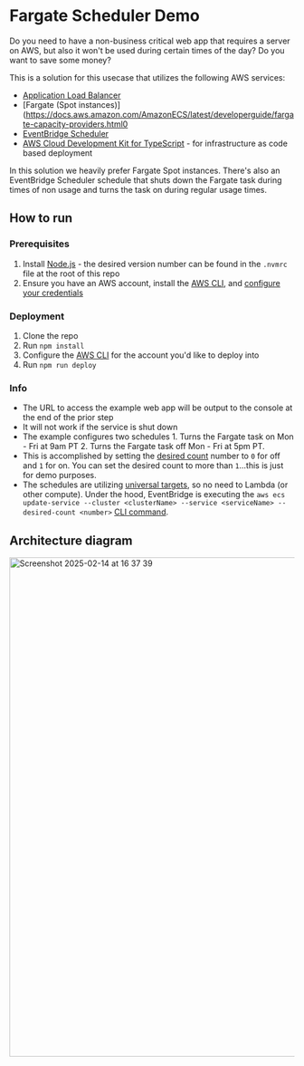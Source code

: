 # Fargate Scheduler Demo

Do you need to have a non-business critical web app that requires a server on AWS, but also it won't be used during certain times of the day? Do you want to save some money?

This is a solution for this usecase that utilizes the following AWS services:

- [Application Load Balancer](https://docs.aws.amazon.com/elasticloadbalancing/latest/application/introduction.html)
- [Fargate (Spot instances)](https://docs.aws.amazon.com/AmazonECS/latest/developerguide/fargate-capacity-providers.html0
- [EventBridge Scheduler](https://docs.aws.amazon.com/scheduler/latest/UserGuide/what-is-scheduler.html)
- [AWS Cloud Development Kit for TypeScript](https://docs.aws.amazon.com/cdk/v2/guide/home.html) - for infrastructure as code based deployment

In this solution we heavily prefer Fargate Spot instances. There's also an EventBridge Scheduler schedule that shuts down the Fargate task during times of non usage and turns the task on during regular usage times.

## How to run

### Prerequisites

1. Install [Node.js](https://nodejs.org/en) - the desired version number can be found in the `.nvmrc` file at the root of this repo
2. Ensure you have an AWS account, install the [AWS CLI](https://docs.aws.amazon.com/cli/latest/userguide/getting-started-install.html), and [configure your credentials](https://docs.aws.amazon.com/cli/latest/userguide/cli-configure-quickstart.html)

### Deployment

1. Clone the repo
2. Run `npm install`
3. Configure the [AWS CLI](https://docs.aws.amazon.com/cli/latest/userguide/cli-chap-configure.html) for the account you'd like to deploy into
4. Run `npm run deploy`

### Info

- The URL to access the example web app will be output to the console at the end of the prior step
- It will not work if the service is shut down
- The example configures two schedules 1. Turns the Fargate task on Mon - Fri at 9am PT 2. Turns the Fargate task off Mon - Fri at 5pm PT.
- This is accomplished by setting the [desired count](https://docs.aws.amazon.com/AmazonECS/latest/developerguide/service_definition_parameters.html#sd-desiredcount) number to `0` for off and `1` for on. You can set the desired count to more than `1`...this is just for demo purposes.
- The schedules are utilizing [universal targets](https://docs.aws.amazon.com/scheduler/latest/UserGuide/managing-targets-universal.html), so no need to Lambda (or other compute). Under the hood, EventBridge is executing the `aws ecs update-service --cluster <clusterName> --service <serviceName> --desired-count <number>` [CLI command](https://awscli.amazonaws.com/v2/documentation/api/latest/reference/ecs/update-service.html).

## Architecture diagram

<img width="882" alt="Screenshot 2025-02-14 at 16 37 39" src="https://github.com/user-attachments/assets/4e1482ff-8c52-4181-8ad3-d5e1eecdad0b" />

